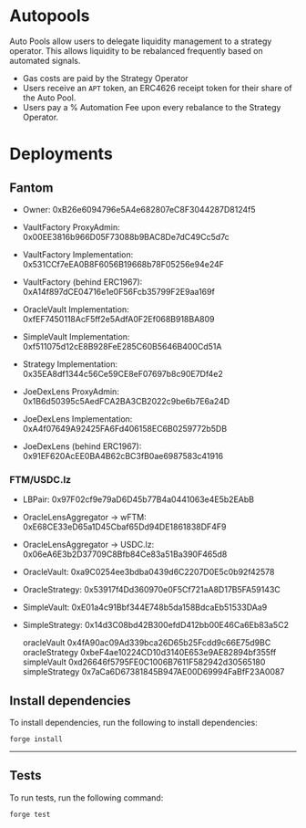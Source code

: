 # Autopools

Auto Pools allow users to delegate liquidity management to a strategy operator. This allows liquidity to be rebalanced frequently based on automated signals.

- Gas costs are paid by the Strategy Operator
- Users receive an `APT` token, an ERC4626 receipt token for their share of the Auto Pool.
- Users pay a % Automation Fee upon every rebalance to the Strategy Operator.

# Deployments

## Fantom

- Owner: 0xB26e6094796e5A4e682807eC8F3044287D8124f5

- VaultFactory ProxyAdmin: 0x00EE3816b966D05F73088b9BAC8De7dC49Cc5d7c
- VaultFactory Implementation: 0x531CCf7eEA0B8F6056B19668b78F05256e94e24F
- VaultFactory (behind ERC1967): 0xA14f897dCE04716e1e0F56Fcb35799F2E9aa169f

- OracleVault Implementation: 0xfEF7450118AcF5ff2e5AdfA0F2Ef068B918BA809
- SimpleVault Implementation: 0xf511075d12cE8B928FeE285C60B5646B400Cd51A
- Strategy Implementation: 0x35EA8df1344c56Ce59CE8eF07697b8c90E7Df4e2

- JoeDexLens ProxyAdmin: 0x1B6d50395c5AedFCA2BA3CB2022c9be6b7E6a24D
- JoeDexLens Implementation: 0xA4f07649A92425FA6Fd406158EC6B0259772b5DB
- JoeDexLens (behind ERC1967): 0x91EF620AcEE0BA4B62cBC3fB0ae6987583c41916

### FTM/USDC.lz

- LBPair: 0x97F02cf9e79aD6D45b77B4a0441063e4E5b2EAbB
- OracleLensAggregator -> wFTM: 0xE68CE33eD65a1D45Cbaf65Dd94DE1861838DF4F9
- OracleLensAggregator -> USDC.lz: 0x06eA6E3b2D37709C8Bfb84Ce83a51Ba390F465d8
- OracleVault: 0xa9C0254ee3bdba0439d6C2207D0E5c0b92f42578
- OracleStrategy: 0x53917f4Dd360970e0F5Cf721aA8D17B5FA59143C
- SimpleVault: 0xE01a4c91Bbf344E748b5da158BdcaEb51533DAa9
- SimpleStrategy: 0x14d3C08bd42B300efdD412bb00E46Ca6Eb83a5C2

  oracleVault 0x4fA90ac09Ad339bca26D65b25Fcdd9c66E75d9BC
  oracleStrategy 0xbeF4ae10224CD10d3140E653e9AE82894bf355ff
  simpleVault 0xd26646f5795FE0C1006B7611F582942d30565180
  simpleStrategy 0x7aCa6D67381845B947AE00D69994FaBfF23A0087

## Install dependencies

To install dependencies, run the following to install dependencies:

```
forge install
```

---

## Tests

To run tests, run the following command:

```
forge test
```
